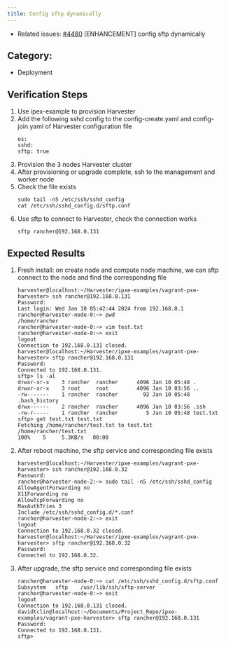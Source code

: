 ```yaml
---
title: Config sftp dynamically
---
```


* Related issues: [#4480](https://github.com/harvester/harvester/issues/4480) [ENHANCEMENT] config sftp dynamically


## Category: 
* Deployment

## Verification Steps
1. Use ipex-example to provision Harvester
1. Add the following sshd config to the config-create.yaml and config-join.yaml of Harvester configuration file
    ```
    os:
    sshd:
    sftp: true
    ```
1. Provision the 3 nodes Harvester cluster
1. After provisioning or upgrade complete, ssh to the management and worker node
1. Check the file exists
    ```
    sudo tail -n5 /etc/ssh/sshd_config
    cat /etc/ssh/sshd_config.d/sftp.conf
    ```
1. Use sftp to connect to Harvester, check the connection works
    ```
    sftp rancher@192.168.0.131
    ```

## Expected Results
1. Fresh install: on create node and compute node machine, we can sftp connect to the node and find the corresponding file
    ```
    harvester@localhost:~/Harvester/ipxe-examples/vagrant-pxe-harvester> ssh rancher@192.168.0.131
    Password: 
    Last login: Wed Jan 10 05:42:44 2024 from 192.168.0.1
    rancher@harvester-node-0:~> pwd
    /home/rancher
    rancher@harvester-node-0:~> vim test.txt
    rancher@harvester-node-0:~> exit
    logout
    Connection to 192.168.0.131 closed.
    harvester@localhost:~/Harvester/ipxe-examples/vagrant-pxe-harvester> sftp rancher@192.168.0.131
    Password: 
    Connected to 192.168.0.131.
    sftp> ls -al
    drwxr-xr-x    3 rancher  rancher      4096 Jan 10 05:48 .
    drwxr-xr-x    3 root     root         4096 Jan 10 03:56 ..
    -rw-------    1 rancher  rancher        92 Jan 10 05:48 .bash_history
    drwx------    2 rancher  rancher      4096 Jan 10 03:56 .ssh
    -rw-r-----    1 rancher  rancher         5 Jan 10 05:48 test.txt
    sftp> get test.txt test.txt 
    Fetching /home/rancher/test.txt to test.txt
    /home/rancher/test.txt                                                                                                      100%    5     5.3KB/s   00:00
    ```
1. After reboot machine, the sftp service and corresponding file exists 
    ```
    harvester@localhost:~/Harvester/ipxe-examples/vagrant-pxe-harvester> ssh rancher@192.168.0.32
    Password: 
    rancher@harvester-node-2:~> sudo tail -n5 /etc/ssh/sshd_config
    AllowAgentForwarding no
    X11Forwarding no
    AllowTcpForwarding no
    MaxAuthTries 3
    Include /etc/ssh/sshd_config.d/*.conf
    rancher@harvester-node-2:~> exit
    logout
    Connection to 192.168.0.32 closed.
    harvester@localhost:~/Harvester/ipxe-examples/vagrant-pxe-harvester> sftp rancher@192.168.0.32
    Password: 
    Connected to 192.168.0.32.
    ```
1. After upgrade, the sftp service and corresponding file exists
    ```
    rancher@harvester-node-0:~> cat /etc/ssh/sshd_config.d/sftp.conf
    Subsystem	sftp	/usr/lib/ssh/sftp-server
    rancher@harvester-node-0:~> exit
    logout
    Connection to 192.168.0.131 closed.
    davidtclin@localhost:~/Documents/Project_Repo/ipxe-examples/vagrant-pxe-harvester> sftp rancher@192.168.0.131
    Password: 
    Connected to 192.168.0.131.
    sftp>
    ```
